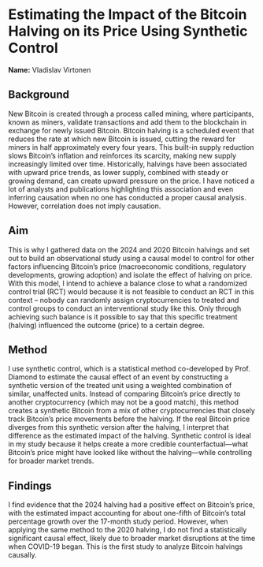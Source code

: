 # Estimating the Impact of the Bitcoin Halving on its Price Using Synthetic Control

**Name:** Vladislav Virtonen

## Background

New Bitcoin is created through a process called mining, where participants, known as miners, validate transactions and add them to the blockchain in exchange for newly issued Bitcoin. Bitcoin halving is a scheduled event that reduces the rate at which new Bitcoin is issued, cutting the reward for miners in half approximately every four years. This built-in supply reduction slows Bitcoin’s inflation and reinforces its scarcity, making new supply increasingly limited over time. Historically, halvings have been associated with upward price trends, as lower supply, combined with steady or growing demand, can create upward pressure on the price. I have noticed a lot of analysts and publications highlighting this association and even inferring causation when no one has conducted a proper causal analysis. However, correlation does not imply causation.

## Aim

This is why I gathered data on the 2024 and 2020 Bitcoin halvings and set out to build an observational study using a causal model to control for other factors influencing Bitcoin’s price (macroeconomic conditions, regulatory developments, growing adoption) and isolate the effect of halving on price. With this model, I intend to achieve a balance close to what a randomized control trial (RCT) would because it is not feasible to conduct an RCT in this context – nobody can randomly assign cryptocurrencies to treated and control groups to conduct an interventional study like this. Only through achieving such balance is it possible to say that this specific treatment (halving) influenced the outcome (price) to a certain degree.

## Method

I use synthetic control, which is a statistical method co-developed by Prof. Diamond to estimate the causal effect of an event by constructing a synthetic version of the treated unit using a weighted combination of similar, unaffected units. Instead of comparing Bitcoin’s price directly to another cryptocurrency (which may not be a good match), this method creates a synthetic Bitcoin from a mix of other cryptocurrencies that closely track Bitcoin’s price movements before the halving. If the real Bitcoin price diverges from this synthetic version after the halving, I interpret that difference as the estimated impact of the halving. Synthetic control is ideal in my study because it helps create a more credible counterfactual—what Bitcoin’s price might have looked like without the halving—while controlling for broader market trends.

## Findings

I find evidence that the 2024 halving had a positive effect on Bitcoin’s price, with the estimated impact accounting for about one-fifth of Bitcoin’s total percentage growth over the 17-month study period. However, when applying the same method to the 2020 halving, I do not find a statistically significant causal effect, likely due to broader market disruptions at the time when COVID-19 began. This is the first study to analyze Bitcoin halvings causally.
